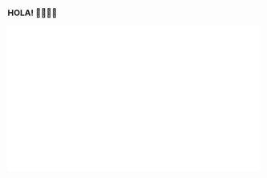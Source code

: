 
### HOLA! 👋🏽👋🏽
<a href="https://github.com/kelcheone">
  <img src="https://raw.githubusercontent.com/kelcheone/githubstats/4c60f50e19a4f4d442a7cdc5e7fa4fec0f744d00/generated/languages.svg"   alt="Kevin Kelche's github stats" /></a>
